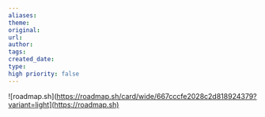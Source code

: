 ```yaml
---
aliases: 
theme: 
original: 
url: 
author: 
tags: 
created_date: 
type: 
high priority: false
---
```

![roadmap.sh](https://roadmap.sh/card/wide/667cccfe2028c2d818924379?variant=light](https://roadmap.sh)
